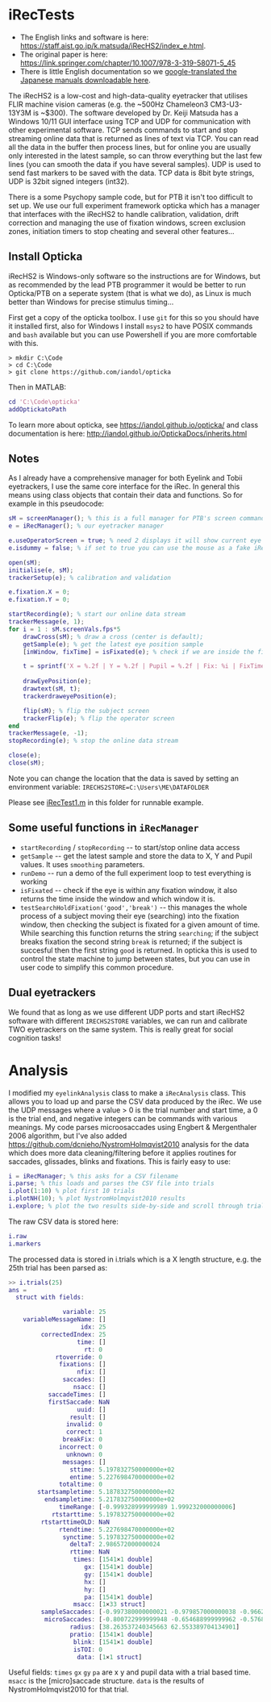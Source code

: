 # iRecTests

* The English links and software is here: https://staff.aist.go.jp/k.matsuda/iRecHS2/index_e.html. 
* The original paper is here: https://link.springer.com/chapter/10.1007/978-3-319-58071-5_45 
* There is little English documentation so we [google-translated the Japanese manuals downloadable here](https://github.com/iandol/iRecTests/tree/main/Documents).

The iRecHS2 is a low-cost and high-data-quality eyetracker that utilises FLIR machine vision cameras (e.g. the ~500Hz Chameleon3 CM3-U3-13Y3M is ~$300). The software developed by Dr. Keiji Matsuda has a Windows 10/11 GUI interface using TCP and UDP for communication with other experimental software. TCP sends commands to start and stop streaming online data that is returned as lines of text via TCP. You can read all the data in the buffer then process lines, but for online you are usually only interested in the latest sample, so can throw everything but the last few lines (you can smooth the data if you have several samples). UDP is used to send fast markers to be saved with the data. TCP data is 8bit byte strings, UDP is 32bit signed integers (int32).

There is a some Psychopy sample code, but for PTB it isn't too difficult to set up. We use our full experiment framework opticka which has a manager that interfaces with the iRecHS2 to handle calibration, validation, drift correction and managing the use of fixation windows, screen exclusion zones, initiation timers to stop cheating and several other features...

## Install Opticka

iRecHS2 is Windows-only software so the instructions are for Windows, but as recommended by the lead PTB programmer it would be better to run Opticka/PTB on a seperate system (that is what we do), as Linux is much better than Windows for precise stimulus timing...

First get a copy of the opticka toolbox. I use `git` for this so you should have it installed first, also for Windows I install `msys2` to have POSIX commands and `bash` available but you can use Powershell if you are more comfortable with this.

```shell transcript
> mkdir C:\Code
> cd C:\Code
> git clone https://github.com/iandol/opticka
```

Then in MATLAB:

```matlab
cd 'C:\Code\opticka'
addOptickatoPath
```

To learn more about opticka, see https://iandol.github.io/opticka/ and class documentation is here: http://iandol.github.io/OptickaDocs/inherits.html 

## Notes

As I already have a comprehensive manager for both Eyelink and Tobii eyetrackers, I use the same core interface for the iRec. In general this means using class objects that contain their data and functions. So for example in this pseudocode:

```matlab
sM = screenManager(); % this is a full manager for PTB's screen command
e = iRecManager(); % our eyetracker manager

e.useOperatorScreen = true; % need 2 displays it will show current eye position on experimenter machine
e.isdummy = false; % if set to true you can use the mouse as a fake iRec, useful for debugging...

open(sM);
initialise(e, sM);
trackerSetup(e); % calibration and validation

e.fixation.X = 0;
e.fixation.Y = 0;

startRecording(e); % start our online data stream
trackerMessage(e, 1);
for i = 1 : sM.screenVals.fps*5
    drawCross(sM); % draw a cross (center is default);
    getSample(e); % get the latest eye position sample
    [inWindow, fixTime] = isFixated(e); % check if we are inside the fixation window

    t = sprintf('X = %.2f | Y = %.2f | Pupil = %.2f | Fix: %i | FixTime: %.2f\n', e.x, e.y, e.pupil, inWindow, fixTime);
    
    drawEyePosition(e);
    drawtext(sM, t);
    trackerdraweyePosition(e);

    flip(sM); % flip the subject screen
    trackerFlip(e); % flip the operator screen
end
trackerMessage(e, -1);
stopRecording(e); % stop the online data stream

close(e);
close(sM);
```

Note you can change the location that the data is saved by setting an environment variable: `IRECHS2STORE=C:\Users\ME\DATAFOLDER`

Please see [iRecTest1.m](https://github.com/iandol/iRecTests/blob/main/iRecTest1.m) in this folder for runnable example.

## Some useful functions in `iRecManager`

- `startRecording` / `stopRecording` -- to start/stop online data access
- `getSample` -- get the latest sample and store the data to X, Y and Pupil values. It uses `smoothing` parameters.
- `runDemo` -- run a demo of the full experiment loop to test everything is working
- `isFixated` -- check if the eye is within any fixation window, it also returns the time inside the window and which window it is.
- `testSearchHoldFixation('good','break')` -- this manages the whole process of a subject moving their eye (searching) into the fixation window, then checking the subject is fixated for a given amount of time. While searching this function returns the string `searching`; if the subject breaks fixation the second string `break` is returned; if the subject is succesful then the first string `good` is returned. In opticka this is used to control the state machine to jump between states, but you can use in user code to simplify this common procedure.

## Dual eyetrackers

We found that as long as we use different UDP ports and start iRecHS2 software with different `IRECHS2STORE` variables, we can run and calibrate TWO eyetrackers on the same system. This is really great for social cognition tasks!

# Analysis

I modified my `eyelinkAnalysis` class to make a `iRecAnalysis` class. This allows you to load up and parse the CSV data produced by the iRec. We use the UDP messages where a value > 0 is the trial number and start time, a 0 is the trial end, and negative integers can be commands with various meanings. My code parses microosaccades using Engbert & Mergenthaler 2006 algorithm, but I've also added https://github.com/dcnieho/NystromHolmqvist2010 analysis for the data which does more data cleaning/filtering before it applies routines for saccades, glissades, blinks and fixations. This is fairly easy to use:

```matlab
i = iRecManager; % this asks for a CSV filename
i.parse; % this loads and parses the CSV file into trials
i.plot(1:10) % plot first 10 trials
i.plotNH(10); % plot NystromHolmqvist2010 results
i.explore; % plot the two results side-by-side and scroll through trial to trial
```

The raw CSV data is stored here:

```matlab
i.raw
i.markers
```

The processed data is stored in i.trials which is a X length structure, e.g. the 25th trial has been parsed as:

```matlab
>> i.trials(25)
ans = 
  struct with fields:

               variable: 25
    variableMessageName: []
                    idx: 25
         correctedIndex: 25
                   time: []
                     rt: 0
             rtoverride: 0
              fixations: []
                   nfix: []
               saccades: []
                  nsacc: []
           saccadeTimes: []
           firstSaccade: NaN
                   uuid: []
                 result: []
                invalid: 0
                correct: 1
               breakFix: 0
              incorrect: 0
                unknown: 0
               messages: []
                 sttime: 5.197832750000000e+02
                 entime: 5.227698470000000e+02
              totaltime: 0
        startsampletime: 5.187832750000000e+02
          endsampletime: 5.217832750000000e+02
              timeRange: [-0.999328999999989 1.999232000000006]
            rtstarttime: 5.197832750000000e+02
         rtstarttimeOLD: NaN
              rtendtime: 5.227698470000000e+02
               synctime: 5.197832750000000e+02
                 deltaT: 2.986572000000024
                 rttime: NaN
                  times: [1541×1 double]
                     gx: [1541×1 double]
                     gy: [1541×1 double]
                     hx: []
                     hy: []
                     pa: [1541×1 double]
                  msacc: [1×33 struct]
         sampleSaccades: [-0.997380000000021 -0.979857000000038 -0.966228000000001 … ]
          microSaccades: [-0.800722999999948 -0.654688999999962 -0.576803000000041 … ]
                 radius: [38.263537240345663 62.553389704134901]
                 pratio: [1541×1 double]
                  blink: [1541×1 double]
                  isTOI: 0
                   data: [1×1 struct]
```

Useful fields: `times` `gx` `gy` `pa` are x y and pupil data with a trial based time. `msacc` is the [micro]saccade structure. `data` is the results of NystromHolmqvist2010 for that trial.

